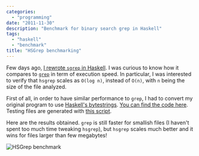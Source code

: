 ```yaml
---
categories:
  - "programming"
date: "2011-11-30"
description: "Benchmark for binary search grep in Haskell"
tags:
  - "haskell"
  - "benchmark"
title: "HSGrep benchmarking"
---
```


Few days ago, [I rewrote `sgrep` in Haskell][1]. I was curious to know how it
compares to [`grep`][2] in term of execution speed. In particular, I was
interested to verify that `hsgrep` scales as `O(log n)`, instead of `O(n)`,
with `n` being the size of the file analyzed.

First of all, in order to have similar performance to `grep`, I had to convert
my original program to use [Haskell's bytestrings][3]. [You can find the code
here][4].  Testing files are generated with [this script][5].

Here are the results obtained. `grep` is still faster for smallish files (I
haven't spent too much time tweaking `hsgrep`), but `hsgrep` scales much better
and it wins for files larger than few megabytes!

![HSGrep benchmark][6]

   [1]: /blog/2011/11/27/hsgrep-sorted-grep-in-haskell
   [2]: http://en.wikipedia.org/wiki/Grep
   [3]: http://hackage.haskell.org/packages/archive/bytestring/latest/doc/html/Data-ByteString.html
   [4]: https://github.com/lbolla/HSGrep/tree/bytestring
   [5]: https://github.com/lbolla/HSGrep/blob/bytestring/data/gendata.hs
   [6]: /blog/img/bench1.png (HSGrep benchmark)
